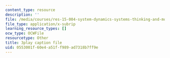 ```yaml
---
content_type: resource
description: ''
file: /media/courses/res-15-004-system-dynamics-systems-thinking-and-modeling-for-a-complex-world-january-iap-2020/0553001f60e4a51ff989ad7318b7ff9e_o-Yp8A7BPE8.srt
file_type: application/x-subrip
learning_resource_types: []
ocw_type: OCWFile
resourcetype: Other
title: 3play caption file
uid: 0553001f-60e4-a51f-f989-ad7318b7ff9e
---
```

